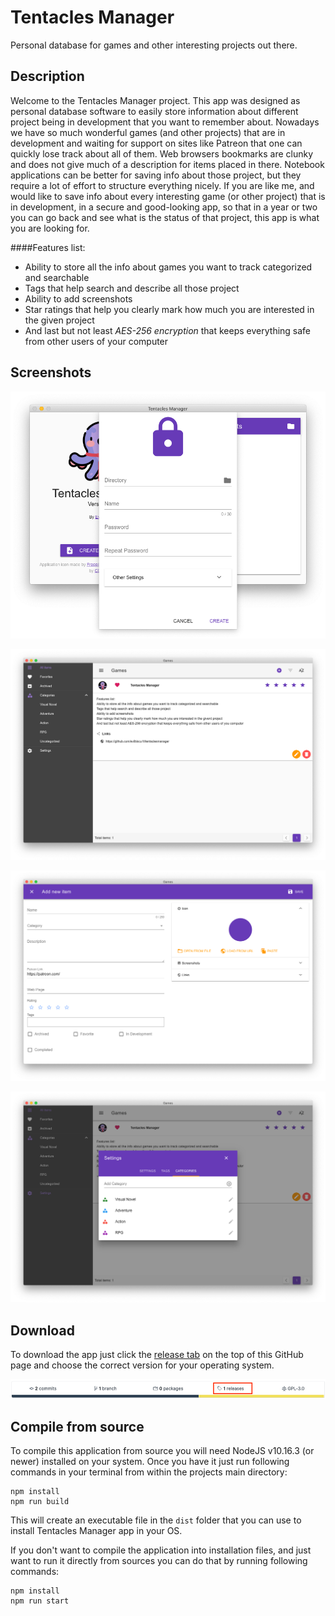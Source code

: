 # Tentacles Manager

Personal database for games and other interesting projects out there.
 
 
## Description

Welcome to the Tentacles Manager project. This app was designed as personal database software to easily store information 
about different project being in development that you want to remember about. Nowadays we have so much wonderful games 
(and other projects) that are in development and waiting for support on sites like Patreon that one can quickly lose track 
about all of them. Web browsers bookmarks are clunky and does not give much of a description for items placed in there. 
Notebook applications can be better for saving info about those project, but they require a lot of effort to structure 
everything nicely. If you are like me, and would like to save info about every interesting game (or other project) 
that is in development, in a secure and good-looking app, so that in a year or two you can go back and see what is the 
status of that project, this app is what you are looking for.

####Features list:
* Ability to store all the info about games you want to track categorized and searchable
* Tags that help search and describe all those project
* Ability to add screenshots
* Star ratings that help you clearly mark how much you are interested in the given project
* And last but not least *AES-256 encryption* that keeps everything safe from other users of your computer

## Screenshots

![Create new database](screenshots/create_db.png)

![Main window](screenshots/main_window.png)

![Add new item into database](screenshots/new_item.png)

![Application settings](screenshots/settings.png)

## Download

To download the app just click the [release tab](https://github.com/evilbiscu1t/TentaclesManager/releases) on the top of this GitHub page and choose the correct version for your operating system.

![Download](screenshots/release.png)

## Compile from source

To compile this application from source you will need NodeJS v10.16.3 (or newer) installed on your system. Once you have it 
just run following commands in your terminal from within the projects main directory:

    npm install
    npm run build
    
This will create an executable file in the `dist` folder that you can use to install Tentacles Manager app in your OS.

If you don't want to compile the application into installation files, and just want to run it directly from sources you
can do that by running following commands:

    npm install
    npm run start
